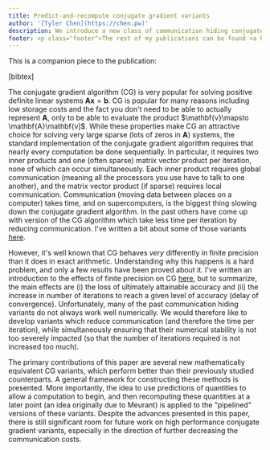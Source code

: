 ```yaml
---
title: Predict-and-recompute conjugate gradient variants
author: '[Tyler Chen](https://chen.pw)'
description: We introduce a new class of communication hiding conjugate gradient variants.
footer: <p class="footer">The rest of my publications can be found <a href="./../">here</a>.</p>
---
```


This is a companion piece to the publication:

[bibtex]


The conjugate gradient algorithm (CG) is very popular for solving positive definite linear systems $\mathbf{A}\mathbf{x}=\mathbf{b}$.
CG is popular for many reasons including low storage costs and the fact you don't need to be able to actually represent $\mathbf{A}$, only to be able to evaluate the product $\mathbf{v}\mapsto \mathbf{A}\mathbf{v]$.
While these properties make CG an attractive choice for solving very large sparse (lots of zeros in $\mathbf{A}$) systems, the standard implementation of the conjugate gradient algorithm requires that nearly every computation be done sequentially. 
In particular, it requires two inner products and one (often sparse) matrix vector product per iteration, none of which can occur simultaneously. 
Each inner product requires global communication (meaning all the processors you use have to talk to one another), and the matrix vector product (if sparse) requires local communication.
Communication (moving data between places on a computer) takes time, and on supercomputers, is the biggest thing slowing down the conjugate gradient algorithm.
In the past others have come up with version of the CG algorithm which take less time per iteration by reducing communication.
I've written a bit about some of those variants [here](../cg/communication_hiding_variants.html).

However, it's well known that CG behaves *very* differently in finite precision than it does in exact arithmetic.
Understanding why this happens is a hard problem, and only a few results have been proved about it.
I've written an introduction to the effects of finite precision on CG [here](../cg/finite_precision_cg.html), but to summarize, the main effects are (i) the loss of ultimately attainable accuracy and (ii) the increase in number of iterations to reach a given level of accuracy (delay of convergence).
Unfortunately, many of the past communication hiding variants do not always work well numerically.
We would therefore like to develop variants which reduce communication (and therefore the time per iteration), while simultaneously ensuring that their numerical stability is not too severely impacted (so that the number of iterations required is not increased too much).


The primary contributions of this paper are several new mathematically equivalent CG variants, which perform better than their previously studied counterparts.
A general framework for constructing these methods is presented.
More importantly, the idea to use predictions of quantities to allow a computation to begin, and then recomputing these quantities at a later point (an idea originally due to Meurant) is applied to the "pipelined" versions of these variants.
Despite the advances presented in this paper,  there is still significant room for  future  work  on  high  performance  conjugate  gradient  variants,  especially  in  the direction of further decreasing the communication costs.


